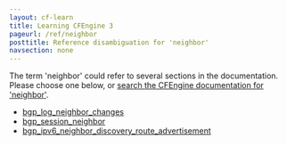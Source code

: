 ```yaml
---
layout: cf-learn
title: Learning CFEngine 3
pageurl: /ref/neighbor
posttitle: Reference disambiguation for 'neighbor'
navsection: none
---
```


The term 'neighbor' could refer to several sections in the documentation. Please choose one below, or
[search the CFEngine documentation for 'neighbor'](http://docs.cfengine.com/latest/search.html?q=neighbor).

- [bgp_log_neighbor_changes](http://docs.cfengine.com/latest/reference-components-routing_services_control.html#bgp_log_neighbor_changes)
- [bgp_session_neighbor](http://docs.cfengine.com/latest/reference-promise-types-interfaces.html#bgp_session_neighbor)
- [bgp_ipv6_neighbor_discovery_route_advertisement](http://docs.cfengine.com/latest/reference-promise-types-interfaces.html#bgp_ipv6_neighbor_discovery_route_advertisement)
